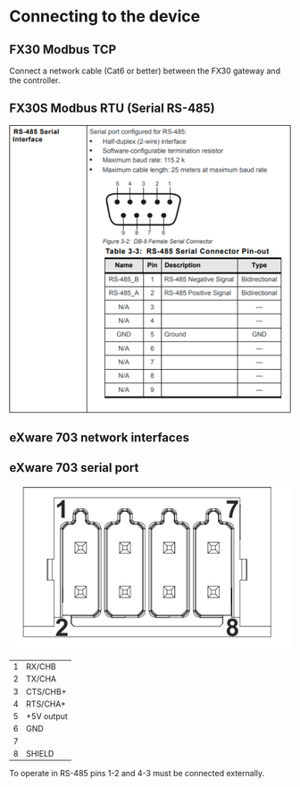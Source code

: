 # Connecting to the device

## FX30 Modbus TCP

Connect a network cable (Cat6 or better) between the FX30 gateway and the controller.

## FX30S Modbus RTU (Serial RS-485)

![RS-485 Serial Interface pin-out ](<../.gitbook/assets/image (47).png>)

## eXware 703 network interfaces





## eXware 703 serial port





![](<../.gitbook/assets/image (66).png>)

|   |            |
| - | ---------- |
| 1 | RX/CHB     |
| 2 | TX/CHA     |
| 3 | CTS/CHB+   |
| 4 | RTS/CHA+   |
| 5 | +5V output |
| 6 | GND        |
| 7 |            |
| 8 | SHIELD     |

To operate in RS-485 pins 1-2 and 4-3 must be connected externally.
